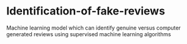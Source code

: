 # Identification-of-fake-reviews
Machine learning model which can identify genuine versus computer generated reviews using supervised machine learning algorithms
